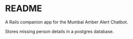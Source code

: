 # README

A Rails companion app for the Mumbai Amber Alert Chatbot.

Stores missing person details in a postgres database.
